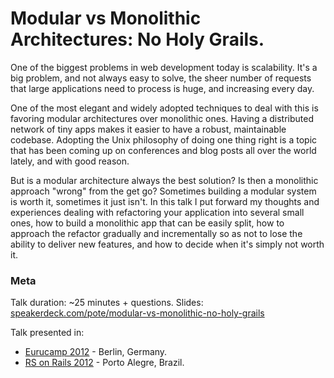 # Modular vs Monolithic Architectures: No Holy Grails.

One of the biggest problems in web development today is scalability. It's a big problem, and not always easy to solve,
the sheer number of requests that large applications need to process is huge, and increasing every day.

One of the most elegant and widely adopted techniques to deal with this is favoring modular architectures over monolithic ones.
Having a distributed network of tiny apps makes it easier to have a robust, maintainable codebase. Adopting the Unix philosophy of
doing one thing right is a topic that has been coming up on conferences and blog posts all over the world lately, and with good reason.

But is a modular architecture always the best solution? Is then a monolithic approach "wrong" from the get go? Sometimes building
a modular system is worth it, sometimes it just isn't. In this talk I put forward my thoughts and experiences dealing with refactoring
your application into several small ones, how to build a monolithic app that can be easily split, how to approach the refactor gradually
and incrementally so as not to lose the ability to deliver new features, and how to decide when it's simply not worth it.


### Meta

Talk duration: ~25 minutes + questions.
Slides:        [speakerdeck.com/pote/modular-vs-monolithic-no-holy-grails](https://speakerdeck.com/pote/modular-vs-monolithic-no-holy-grails)

Talk presented in:

* [Eurucamp 2012](http://2012.eurucamp.org/) - Berlin, Germany.
* [RS on Rails 2012](http://rsonrails.com.br/) - Porto Alegre, Brazil.
